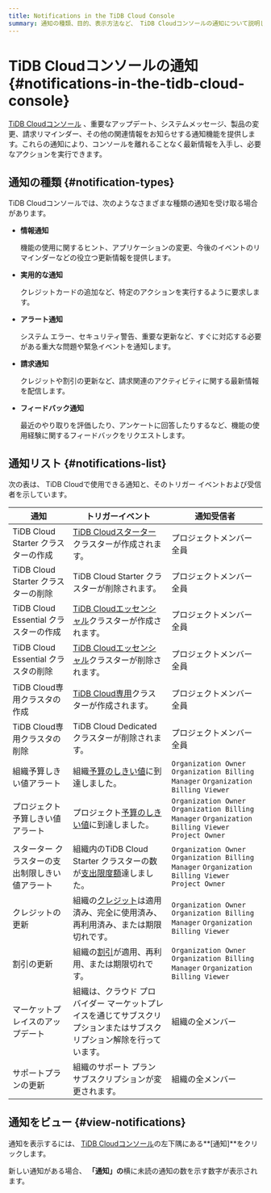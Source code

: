 ```yaml
---
title: Notifications in the TiDB Cloud Console
summary: 通知の種類、目的、表示方法など、 TiDB Cloudコンソールの通知について説明します。
---
```


# TiDB Cloudコンソールの通知 {#notifications-in-the-tidb-cloud-console}

[TiDB Cloudコンソール](https://tidbcloud.com/) 、重要なアップデート、システムメッセージ、製品の変更、請求リマインダー、その他の関連情報をお知らせする通知機能を提供します。これらの通知により、コンソールを離れることなく最新情報を入手し、必要なアクションを実行できます。

## 通知の種類 {#notification-types}

TiDB Cloudコンソールでは、次のようなさまざまな種類の通知を受け取る場合があります。

-   **情報通知**

    機能の使用に関するヒント、アプリケーションの変更、今後のイベントのリマインダーなどの役立つ更新情報を提供します。

-   **実用的な通知**

    クレジットカードの追加など、特定のアクションを実行するように要求します。

-   **アラート通知**

    システム エラー、セキュリティ警告、重要な更新など、すぐに対応する必要がある重大な問題や緊急イベントを通知します。

-   **請求通知**

    クレジットや割引の更新など、請求関連のアクティビティに関する最新情報を配信します。

-   **フィードバック通知**

    最近のやり取りを評価したり、アンケートに回答したりするなど、機能の使用経験に関するフィードバックをリクエストします。

## 通知リスト {#notifications-list}

次の表は、 TiDB Cloudで使用できる通知と、そのトリガー イベントおよび受信者を示しています。

| 通知                            | トリガーイベント                                                                                   | 通知受信者                                                                                             |
| ----------------------------- | ------------------------------------------------------------------------------------------ | ------------------------------------------------------------------------------------------------- |
| TiDB Cloud Starter クラスターの作成   | [TiDB Cloudスターター](/tidb-cloud/select-cluster-tier.md#starter)クラスターが作成されます。                 | プロジェクトメンバー全員                                                                                      |
| TiDB Cloud Starter クラスターの削除   | TiDB Cloud Starter クラスターが削除されます。                                                           | プロジェクトメンバー全員                                                                                      |
| TiDB Cloud Essential クラスターの作成 | [TiDB Cloudエッセンシャル](/tidb-cloud/select-cluster-tier.md#essential)クラスターが作成されます。             | プロジェクトメンバー全員                                                                                      |
| TiDB Cloud Essential クラスタの削除  | [TiDB Cloudエッセンシャル](/tidb-cloud/select-cluster-tier.md#essential)クラスターが削除されます。             | プロジェクトメンバー全員                                                                                      |
| TiDB Cloud専用クラスタの作成           | [TiDB Cloud専用](/tidb-cloud/select-cluster-tier.md#tidb-cloud-dedicated)クラスターが作成されます。       | プロジェクトメンバー全員                                                                                      |
| TiDB Cloud専用クラスタの削除           | TiDB Cloud Dedicated クラスターが削除されます。                                                         | プロジェクトメンバー全員                                                                                      |
| 組織予算しきい値アラート                  | 組織[予算のしきい値](/tidb-cloud/tidb-cloud-budget.md)に到達しました。                                      | `Organization Owner` `Organization Billing Manager` `Organization Billing Viewer`                 |
| プロジェクト予算しきい値アラート              | プロジェクト[予算のしきい値](/tidb-cloud/tidb-cloud-budget.md)に到達しました。                                  | `Organization Owner` `Organization Billing Manager` `Organization Billing Viewer` `Project Owner` |
| スターター クラスターの支出制限しきい値アラート      | 組織内のTiDB Cloud Starter クラスターの数が[支出限度額](/tidb-cloud/manage-serverless-spend-limit.md)達しました。 | `Organization Owner` `Organization Billing Manager` `Organization Billing Viewer` `Project Owner` |
| クレジットの更新                      | 組織の[クレジット](/tidb-cloud/tidb-cloud-billing.md#credits)は適用済み、完全に使用済み、再利用済み、または期限切れです。        | `Organization Owner` `Organization Billing Manager` `Organization Billing Viewer`                 |
| 割引の更新                         | 組織の[割引](/tidb-cloud/tidb-cloud-billing.md#discounts)が適用、再利用、または期限切れです。                     | `Organization Owner` `Organization Billing Manager` `Organization Billing Viewer`                 |
| マーケットプレイスのアップデート              | 組織は、クラウド プロバイダー マーケットプレイスを通じてサブスクリプションまたはサブスクリプション解除を行っています。                               | 組織の全メンバー                                                                                          |
| サポートプランの更新                    | 組織のサポート プラン サブスクリプションが変更されます。                                                              | 組織の全メンバー                                                                                          |

## 通知をビュー {#view-notifications}

通知を表示するには、 [TiDB Cloudコンソール](https://tidbcloud.com/)の左下隅にある**[通知]**をクリックします。

新しい通知がある場合、 **「通知」の**横に未読の通知の数を示す数字が表示されます。
